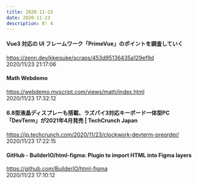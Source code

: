 ```yaml
---
title: 2020-11-23
date: 2020-11-23
description: B! 4
---
```


#### Vue3 対応の UI フレームワーク「PrimeVue」のポイントを調査していく
https://zenn.dev/kkeisuke/scraps/453d95136435a129ef9d<br>
2020/11/23 21:17:06<br>


#### Math Webdemo
https://webdemo.myscript.com/views/math/index.html<br>
2020/11/23 17:32:12<br>


#### 6.8型液晶ディスプレーも搭載、ラズパイ3対応キーボード一体型PC「DevTerm」が2021年4月発売 | TechCrunch Japan
https://jp.techcrunch.com/2020/11/23/clockwork-devterm-preorder/<br>
2020/11/23 17:22:15<br>


#### GitHub - BuilderIO/html-figma: Plugin to import HTML into Figma layers
https://github.com/BuilderIO/html-figma<br>
2020/11/23 17:10:12<br>


